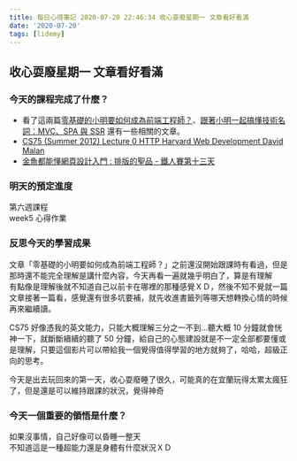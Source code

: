```yaml
---
title: 每日心得筆記 2020-07-20 22:46:34 收心耍廢星期一 文章看好看滿
date: '2020-07-20'
tags: [lidemy]
---
```


## 收心耍廢星期一 文章看好看滿

### 今天的課程完成了什麼？

- 看了這兩篇[零基礎的小明要如何成為前端工程師？](https://medium.com/hulis-blog/frontend-engineer-guide-297821512f4e)、[跟著小明一起搞懂技術名詞：MVC、SPA 與 SSR](https://medium.com/@hulitw/introduction-mvc-spa-and-ssr-545c941669e9) 還有一些相關的文章。
- [CS75 (Summer 2012) Lecture 0 HTTP Harvard Web Development David Malan](https://www.youtube.com/watch?v=8KuO4r5CHjM)
- [金魚都能懂網頁設計入門 : 排版的聖品 - 鐵人賽第十三天](https://www.youtube.com/watch?v=fqSHx7pRqLk)

### 明天的預定進度

第六週課程  
week5 心得作業

### 反思今天的學習成果

文章「零基礎的小明要如何成為前端工程師？」之前還沒開始跟課時有看過，但是那時還不能完全理解是講什麼內容，今天再看一遍就幾乎明白了，算是有理解  
有點像是理解後就不知道自己以前卡在哪裡的那種感覺ＸＤ，然後不知不覺就一篇文章接著一篇看，感覺還有很多坑要補，就先收進書籤列等哪天想轉換心情的時候再來繼續讀。

CS75 好像憑我的英文能力，只能大概理解三分之一不到...聽大概 10 分鐘就會恍神一下，就斷斷續續的聽了 50 分鐘，給自己的心態建設就是不一定全部都要懂或是理解，只要這個影片可以帶給我一個覺得值得學習的地方就夠了，哈哈，超級正向的思考。

今天是出去玩回來的第一天，收心耍廢睡了很久，可能真的在宜蘭玩得太累太瘋狂了，但是還是可以維持跟課的狀況，覺得神奇

### 今天一個重要的領悟是什麼？

如果沒事情，自己好像可以昏睡一整天  
不知道這是一種超能力還是身體有什麼狀況ＸＤ
